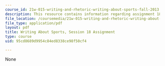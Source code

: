 ```yaml
---
course_id: 21w-015-writing-and-rhetoric-writing-about-sports-fall-2013
description: This resource contains information regarding assignment 18.
file_location: /coursemedia/21w-015-writing-and-rhetoric-writing-about-sports-fall-2013/95cd8689d9954c84ed8338ce98f50cf4_MIT21W_015F13_Assignment18.pdf
file_type: application/pdf
layout: pdf
title: Writing About Sports, Session 18 Assignment
type: course
uid: 95cd8689d9954c84ed8338ce98f50cf4

---
```

None